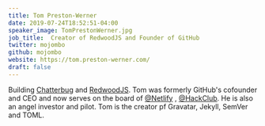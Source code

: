 ```yaml
---
title: Tom Preston-Werner
date: 2019-07-24T18:52:51-04:00
speaker_image: TomPrestonWerner.jpg
job_title:  Creator of RedwoodJS and Founder of GitHub
twitter: mojombo
github: mojombo
website: https://tom.preston-werner.com/
draft: false
---
```


Building [Chatterbug](https://chatterbug.com/) and [RedwoodJS](https://redwoodjs.com/). Tom was formerly GitHub's cofounder and CEO and now serves on the board of [@Netlify](https://twitter.com/Netlify) , [@HackClub](https://twitter.com/HackClub). He is also an angel investor and pilot. Tom is the creator pf Gravatar, Jekyll, SemVer and TOML.
